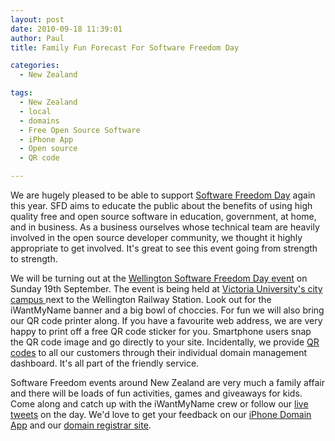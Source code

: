 ```yaml
---
layout: post
date: 2010-09-18 11:39:01
author: Paul
title: Family Fun Forecast For Software Freedom Day

categories:
  - New Zealand

tags:
  - New Zealand
  - local
  - domains
  - Free Open Source Software
  - iPhone App
  - Open source
  - QR code

---
```


We are hugely pleased to be able to support [Software Freedom Day](http://www.softwarefreedomday.org.nz/) again this year. SFD aims to educate the public about the 
benefits of using high quality free and open source software in education, government, at 
home, and in business. As a business ourselves whose technical team are heavily involved in the open source developer community, we thought it highly appropriate to get involved. It's great to see this event going from strength to strength.

We will be turning out at the [Wellington Software Freedom Day event](http://archived.link/http://www.softwarefreedomday.org.nz/Wellington) on Sunday 19th September. The event is being held at [Victoria University's city campus ](http://maps.google.co.nz/maps?f=q&source=s_q&hl=en&geocode=&q=Victoria+University+Pipitea+Campus&sll=-41.288255,174.777482&sspn=0.00732,0.021136&gl=nz&ie=UTF8&hq=Victoria+University+Pipitea+Campus&hnear=&ll=-41.274678,174.778233&spn=0.013837,0.042272&z=15&iwloc=A)next to the Wellington Railway Station. Look out for the iWantMyName banner and a big bowl of choccies. For fun we will also bring our QR code printer along. If you have a favourite web address, we are very happy to print off a free QR code sticker for you. Smartphone users snap the QR code image and go directly to your site. Incidentally, we provide [QR codes](http://en.wikipedia.org/wiki/QR_Code) to all our customers through their individual domain management dashboard. It's all part of the friendly service.

Software Freedom events around New Zealand are very much a family affair and there will be loads of fun activities, games and giveaways for kids. Come along and catch up with the iWantMyName crew or follow our [live tweets](http://twitter.com/iWantMyNameNZ) on the day. We'd love to get your feedback on our [iPhone Domain App](https://iwantmyname.co.nz/iphone) and our [domain registrar site](https://iwantmyname.co.nz/).
